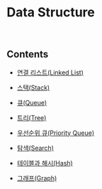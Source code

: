 # Data Structure

<br>

## Contents

- [연결 리스트(Linked List)](./linked-list/README.md)

- [스택(Stack)]()

- [큐(Queue)]()

- [트리(Tree)]()

- [우선순위 큐(Priority Queue)]()

- [탐색(Search)]()

- [테이블과 해시(Hash)]()

- [그래프(Graph)]()